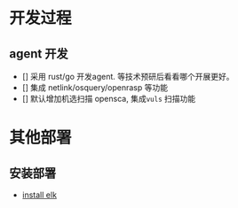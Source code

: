# 开发过程

##  agent 开发
- [] 采用 rust/go 开发agent. 等技术预研后看看哪个开展更好。
- [] 集成 netlink/osquery/openrasp 等功能
- [] 默认增加机选扫描 opensca, 集成`vuls` 扫描功能



# 其他部署

## 安装部署
- [install elk](https://documentation.wazuh.com/4.4/deployment-options/elastic-stack/all-in-one-deployment/index.html)

